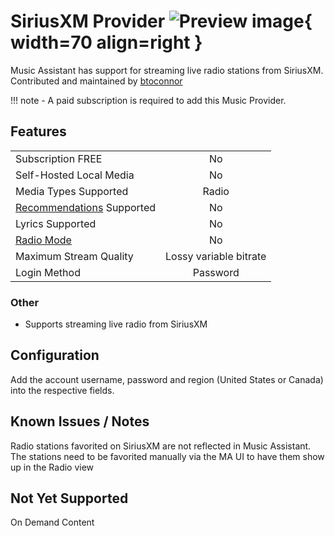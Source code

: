 # SiriusXM Provider ![Preview image](../assets/icons/siriusxm-logo.png){ width=70 align=right }

Music Assistant has support for streaming live radio stations from SiriusXM. Contributed and maintained by [btoconnor](https://github.com/btoconnor)

!!! note
    - A paid subscription is required to add this Music Provider. 
    
## Features

|           |                     |
|:-----------------------|:---------------------:|
| Subscription FREE | No |
| Self-Hosted Local Media | No |
| Media Types Supported | Radio |
| [Recommendations](../ui.md#view-home) Supported | No |
| Lyrics Supported | No |
| [Radio Mode](../ui.md#track-menu) | No |
| Maximum Stream Quality | Lossy variable bitrate |
| Login Method | Password |

### Other

- Supports streaming live radio from SiriusXM

## Configuration

Add the account username, password and region (United States or Canada) into the respective fields.

## Known Issues / Notes

Radio stations favorited on SiriusXM are not reflected in Music Assistant. The stations need to be favorited manually via the MA UI to have them show up in the Radio view

## Not Yet Supported

On Demand Content
